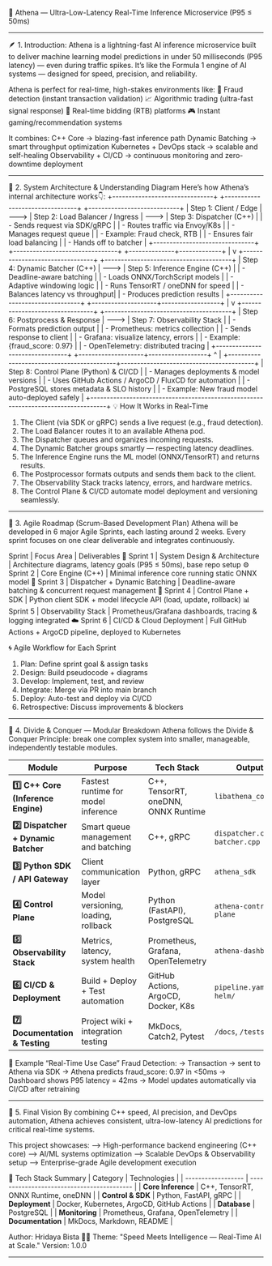 🧩 Athena — Ultra-Low-Latency Real-Time Inference Microservice (P95 ≤ 50ms)

--------------------------------------------------------------------------------------------------------------------------------------------------------

🪶 1. Introduction:
Athena is a lightning-fast AI inference microservice built to deliver machine learning model predictions in under 50 milliseconds (P95 latency) — even during traffic spikes.
It’s like the Formula 1 engine of AI systems — designed for speed, precision, and reliability.

Athena is perfect for real-time, high-stakes environments like:
🏦 Fraud detection (instant transaction validation)
📈 Algorithmic trading (ultra-fast signal response)
📢 Real-time bidding (RTB) platforms
🎮 Instant gaming/recommendation systems

It combines:
C++ Core → blazing-fast inference path
Dynamic Batching → smart throughput optimization
Kubernetes + DevOps stack → scalable and self-healing
Observability + CI/CD → continuous monitoring and zero-downtime deployment

--------------------------------------------------------------------------------------------------------------------------------------------------------

🧠 2. System Architecture & Understanding Diagram
Here’s how Athena’s internal architecture works👇:
+-------------------------------+       +--------------------------------+       +----------------------------+
|  Step 1: Client / Edge        |  ---> |  Step 2: Load Balancer / Ingress |  ---> |  Step 3: Dispatcher (C++)   |
|  - Sends request via SDK/gRPC |       |  - Routes traffic via Envoy/K8s  |       |  - Manages request queue    |
|  - Example: Fraud check, RTB  |       |  - Ensures fair load balancing   |       |  - Hands off to batcher     |
+-------------------------------+       +--------------------------------+       +--------------+-------------+
                                                                                               |
                                                                                               v
                          +--------------------------------+       +---------------------------------------+
                          | Step 4: Dynamic Batcher (C++)  | --->  | Step 5: Inference Engine (C++)        |
                          | - Deadline-aware batching       |       | - Loads ONNX/TorchScript models       |
                          | - Adaptive windowing logic      |       | - Runs TensorRT / oneDNN for speed    |
                          | - Balances latency vs throughput|       | - Produces prediction results         |
                          +--------------------------------+       +--------------------+------------------+
                                                                                       |
                                                                                       v
                          +--------------------------------+       +---------------------------------------+
                          | Step 6: Postprocess & Response | --->  | Step 7: Observability Stack           |
                          | - Formats prediction output     |       | - Prometheus: metrics collection      |
                          | - Sends response to client      |       | - Grafana: visualize latency, errors  |
                          | - Example: {fraud_score: 0.97}  |       | - OpenTelemetry: distributed tracing  |
                          +--------------------------------+       +--------------------+------------------+
                                                                                       ^
                                                                                       |
                                           +-------------------------------------------+-----------------------------------------+
                                           | Step 8: Control Plane (Python) & CI/CD                                            |
                                           | - Manages deployments & model versions                                            |
                                           | - Uses GitHub Actions / ArgoCD / FluxCD for automation                            |
                                           | - PostgreSQL stores metadata & SLO history                                        |
                                           | - Example: New fraud model auto-deployed safely                                   |
                                           +-----------------------------------------------------------------------------------+
💡 How It Works in Real-Time
1) The Client (via SDK or gRPC) sends a live request (e.g., fraud detection).
2) The Load Balancer routes it to an available Athena pod.
3) The Dispatcher queues and organizes incoming requests.
4) The Dynamic Batcher groups smartly — respecting latency deadlines.
5) The Inference Engine runs the ML model (ONNX/TensorRT) and returns results.
6) The Postprocessor formats outputs and sends them back to the client.
7) The Observability Stack tracks latency, errors, and hardware metrics.
8) The Control Plane & CI/CD automate model deployment and versioning seamlessly.

--------------------------------------------------------------------------------------------------------------------------------------------------------

🚀 3. Agile Roadmap (Scrum-Based Development Plan)
Athena will be developed in 6 major Agile Sprints, each lasting around 2 weeks.
Every sprint focuses on one clear deliverable and integrates continuously.

Sprint	          |        Focus Area	                       |     Deliverables
🧩 Sprint 1	     |        System Design & Architecture 	      |      Architecture diagrams, latency goals (P95 ≤ 50ms), base repo setup
⚙️ Sprint 2      |        Core Engine (C++)	                  |      Minimal inference core running static ONNX model
🚦 Sprint 3	     |        Dispatcher + Dynamic Batching	      |      Deadline-aware batching & concurrent request management
🧠 Sprint 4	     |        Control Plane + SDK	              |      Python client SDK + model lifecycle API (load, update, rollback)
📊 Sprint 5	     |        Observability Stack	              |      Prometheus/Grafana dashboards, tracing & logging integrated
☁️ Sprint 6	     |        CI/CD & Cloud Deployment            |      Full GitHub Actions + ArgoCD pipeline, deployed to Kubernetes

🌀 Agile Workflow for Each Sprint
1) Plan: Define sprint goal & assign tasks
2) Design: Build pseudocode + diagrams
3) Develop: Implement, test, and review
4) Integrate: Merge via PR into main branch
5) Deploy: Auto-test and deploy via CI/CD
6) Retrospective: Discuss improvements & blockers

--------------------------------------------------------------------------------------------------------------------------------------------------------

🧩 4. Divide & Conquer — Modular Breakdown
Athena follows the Divide & Conquer Principle:
break one complex system into smaller, manageable, independently testable modules.

| Module                               | Purpose                             | Tech Stack                          | Output                          |
| ------------------------------------ | ----------------------------------- | ----------------------------------- | ------------------------------- |
| **1️⃣ C++ Core (Inference Engine)**  | Fastest runtime for model inference | C++, TensorRT, oneDNN, ONNX Runtime | `libathena_core.so`             |
| **2️⃣ Dispatcher + Dynamic Batcher** | Smart queue management and batching | C++, gRPC                           | `dispatcher.cpp`, `batcher.cpp` |
| **3️⃣ Python SDK / API Gateway**     | Client communication layer          | Python, gRPC                        | `athena_sdk`                    |
| **4️⃣ Control Plane**                | Model versioning, loading, rollback | Python (FastAPI), PostgreSQL        | `athena-control-plane`          |
| **5️⃣ Observability Stack**          | Metrics, latency, system health     | Prometheus, Grafana, OpenTelemetry  | `athena-dashboard`              |
| **6️⃣ CI/CD & Deployment**           | Build + Deploy + Test automation    | GitHub Actions, ArgoCD, Docker, K8s | `pipeline.yaml`, `helm/`        |
| **7️⃣ Documentation & Testing**      | Project wiki + integration testing  | MkDocs, Catch2, Pytest              | `/docs`, `/tests`               |

🧠 Example “Real-Time Use Case”
Fraud Detection:
    -> Transaction → sent to Athena via SDK
    -> Athena predicts fraud_score: 0.97 in <50ms
    -> Dashboard shows P95 latency = 42ms
    -> Model updates automatically via CI/CD after retraining

--------------------------------------------------------------------------------------------------------------------------------------------------------

🏁 5. Final Vision
By combining C++ speed, AI precision, and DevOps automation,
Athena achieves consistent, ultra-low-latency AI predictions for critical real-time systems.

This project showcases:
    --> High-performance backend engineering (C++ core)
    --> AI/ML systems optimization
    --> Scalable DevOps & Observability setup
    --> Enterprise-grade Agile development execution

🧰 Tech Stack Summary
| Category           | Technologies                               |
| ------------------ | ------------------------------------------ |
| **Core Inference** | C++, TensorRT, ONNX Runtime, oneDNN        |
| **Control & SDK**  | Python, FastAPI, gRPC                      |
| **Deployment**     | Docker, Kubernetes, ArgoCD, GitHub Actions |
| **Database**       | PostgreSQL                                 |
| **Monitoring**     | Prometheus, Grafana, OpenTelemetry         |
| **Documentation**  | MkDocs, Markdown, README                   |


Author: Hridaya Bista 🧑‍💻
Theme: "Speed Meets Intelligence — Real-Time AI at Scale."
Version: 1.0.0

--------------------------------------------------------------------------------------------------------------------------------------------------------